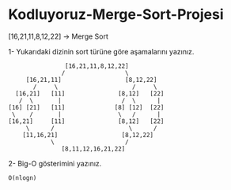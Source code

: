 # Kodluyoruz-Merge-Sort-Projesi

[16,21,11,8,12,22] -> Merge Sort

1- Yukarıdaki dizinin sort türüne göre aşamalarını yazınız.

```
                [16,21,11,8,12,22]
               /                 \
     [16,21,11]                  [8,12,22]
       /     \                     /     \
  [16,21]   [11]               [8,12]   [22]
   /  \       |                 /  \      |
[16] [21]   [11]              [8] [12]  [22]
 \    /       |                \   /      |
[16,21]     [11]               [8,12]   [22]
     \      /                     \      /
    [11,16,21]                  [8,12,22]
            \                    /
               [8,11,12,16,21,22]
 ```

 2- Big-O gösterimini yazınız.

 ```
 O(nlogn)
 ```
